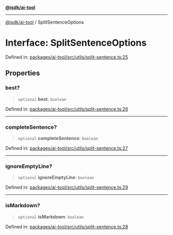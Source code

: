 [**@isdk/ai-tool**](../README.md)

***

[@isdk/ai-tool](../globals.md) / SplitSentenceOptions

# Interface: SplitSentenceOptions

Defined in: [packages/ai-tool/src/utils/split-sentence.ts:25](https://github.com/isdk/ai-tool.js/blob/83a1524a1644365964efc043a7a7991d8fd46b49/src/utils/split-sentence.ts#L25)

## Properties

### best?

> `optional` **best**: `boolean`

Defined in: [packages/ai-tool/src/utils/split-sentence.ts:26](https://github.com/isdk/ai-tool.js/blob/83a1524a1644365964efc043a7a7991d8fd46b49/src/utils/split-sentence.ts#L26)

***

### completeSentence?

> `optional` **completeSentence**: `boolean`

Defined in: [packages/ai-tool/src/utils/split-sentence.ts:27](https://github.com/isdk/ai-tool.js/blob/83a1524a1644365964efc043a7a7991d8fd46b49/src/utils/split-sentence.ts#L27)

***

### ignoreEmptyLine?

> `optional` **ignoreEmptyLine**: `boolean`

Defined in: [packages/ai-tool/src/utils/split-sentence.ts:29](https://github.com/isdk/ai-tool.js/blob/83a1524a1644365964efc043a7a7991d8fd46b49/src/utils/split-sentence.ts#L29)

***

### isMarkdown?

> `optional` **isMarkdown**: `boolean`

Defined in: [packages/ai-tool/src/utils/split-sentence.ts:28](https://github.com/isdk/ai-tool.js/blob/83a1524a1644365964efc043a7a7991d8fd46b49/src/utils/split-sentence.ts#L28)
